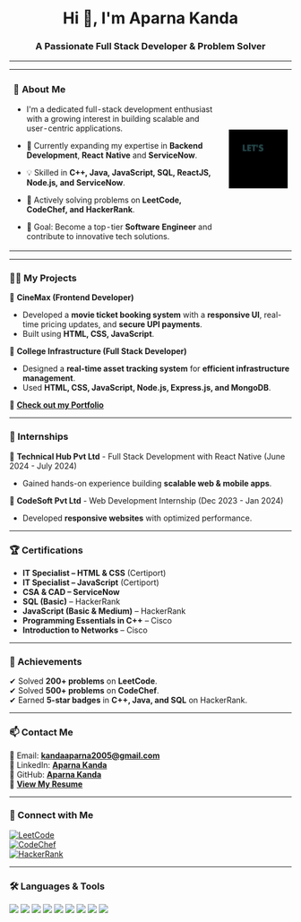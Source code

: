 <h1 align="center">Hi 👋, I'm Aparna Kanda</h1>
<h3 align="center">A Passionate Full Stack Developer & Problem Solver</h3>

---

<!-- Table Layout for Side-by-Side Alignment -->
<table border="0">
  <tr>
    <td>
      
### 👀 About Me  
- I'm a dedicated full-stack development enthusiast with a growing interest in building scalable and user-centric applications. 
- 🌱 Currently expanding my expertise in **Backend Development**, **React Native** and **ServiceNow**.  
- 💡 Skilled in **C++, Java, JavaScript, SQL, ReactJS, Node.js, and ServiceNow**.  
- 🤝 Actively solving problems on **LeetCode, CodeChef, and HackerRank**.  
- 🎯 Goal: Become a top-tier **Software Engineer** and contribute to innovative tech solutions.  

    </td>
    <td>
      <img src="https://github.com/aparnakanda/aparnakanda/blob/main/Code_img.gif?raw=true" width="300"/>
    </td>
  </tr>
</table>

---

### 👨‍💻 My Projects  
📂 **CineMax (Frontend Developer)**  
- Developed a **movie ticket booking system** with a **responsive UI**, real-time pricing updates, and **secure UPI payments**.  
- Built using **HTML, CSS, JavaScript**.  

📂 **College Infrastructure (Full Stack Developer)**  
- Designed a **real-time asset tracking system** for **efficient infrastructure management**.  
- Used **HTML, CSS, JavaScript, Node.js, Express.js, and MongoDB**.  

🔗 **[Check out my Portfolio](https://aparnakanda.github.io/AK_Portfolio/)**  

---

### 💼 Internships  
🔹 **Technical Hub Pvt Ltd** - Full Stack Development with React Native (June 2024 - July 2024)  
- Gained hands-on experience building **scalable web & mobile apps**.  

🔹 **CodeSoft Pvt Ltd** - Web Development Internship (Dec 2023 - Jan 2024)  
- Developed **responsive websites** with optimized performance.  

---

### 🏆 Certifications  
- **IT Specialist – HTML & CSS** (Certiport)
- **IT Specialist – JavaScript** (Certiport)
- **CSA & CAD – ServiceNow**
- **SQL (Basic)** – HackerRank  
- **JavaScript (Basic & Medium)** – HackerRank  
- **Programming Essentials in C++** – Cisco  
- **Introduction to Networks** – Cisco  

---

### 🏅 Achievements  
✔ Solved **200+ problems** on **LeetCode**.  
✔ Solved **500+ problems** on **CodeChef**.  
✔ Earned **5-star badges** in **C++, Java, and SQL** on HackerRank.  

---

### 📫 Contact Me  
📧 Email: **kandaaparna2005@gmail.com**  
🔗 LinkedIn: **[Aparna Kanda](https://www.linkedin.com/in/aparna-kanda/)**  
🔗 GitHub: **[Aparna Kanda](https://github.com/aparnakanda)**  
📄 **[View My Resume](https://drive.google.com/file/d/1eBEg7EYxUq2-6XFqzV59djQusRzvZquh/view?usp=drivesdk)**  

---

### 🔗 Connect with Me  
[![LeetCode](https://img.shields.io/badge/LeetCode-%23FFA116.svg?&style=for-the-badge&logo=leetcode&logoColor=white)](https://leetcode.com/u/Aparna_Kanda/)  
[![CodeChef](https://img.shields.io/badge/CodeChef-%23B92B27.svg?&style=for-the-badge&logo=codechef&logoColor=white)](https://www.codechef.com/users/aparna_kanda)  
[![HackerRank](https://img.shields.io/badge/HackerRank-%232EC866.svg?&style=for-the-badge&logo=hackerRank&logoColor=white)](https://www.hackerrank.com/profile/kandaaparna2005)  

---

### 🛠️ Languages & Tools  
<p align="left">  
<img src="https://img.shields.io/badge/HTML5-%23E34F26.svg?&style=for-the-badge&logo=html5&logoColor=white"/>  
<img src="https://img.shields.io/badge/CSS3-%231572B6.svg?&style=for-the-badge&logo=css3&logoColor=white"/>  
<img src="https://img.shields.io/badge/JavaScript-%23F7DF1E.svg?&style=for-the-badge&logo=javascript&logoColor=black"/>  
<img src="https://img.shields.io/badge/C++-%2300599C.svg?&style=for-the-badge&logo=c%2B%2B&logoColor=white"/>  
<img src="https://img.shields.io/badge/Java-%23007396.svg?&style=for-the-badge&logo=java&logoColor=white"/>  
<img src="https://img.shields.io/badge/ReactJS-%2361DAFB.svg?&style=for-the-badge&logo=react&logoColor=black"/>  
<img src="https://img.shields.io/badge/Node.js-%23339933.svg?&style=for-the-badge&logo=node.js&logoColor=white"/>  
<img src="https://img.shields.io/badge/MongoDB-%2347A248.svg?&style=for-the-badge&logo=mongodb&logoColor=white"/>  
<img src="https://img.shields.io/badge/MySQL-%234479A1.svg?&style=for-the-badge&logo=mysql&logoColor=white"/>  
</p> 
